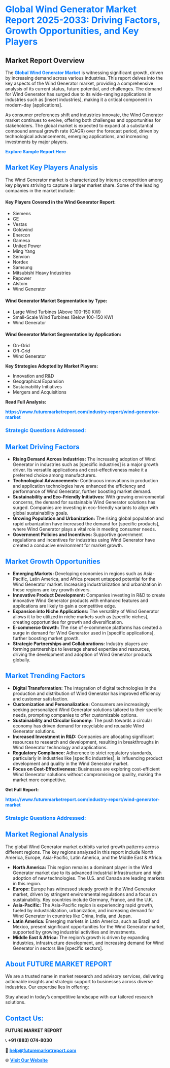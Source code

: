 <h1 style="color: #007BFF;">Global Wind Generator Market Report 2025-2033: Driving Factors, Growth Opportunities, and Key Players</h1>

<section id="overview">
<h2>Market Report Overview</h2>
<p>The <a href="https://www.futuremarketreport.com/industry-report/wind-generator-market" style="color: #007BFF; text-decoration: none;"><strong>Global Wind Generator Market</strong></a> is witnessing significant growth, driven by increasing demand across various industries. This report delves into the key aspects of the Wind Generator market, providing a comprehensive analysis of its current status, future potential, and challenges. The demand for Wind Generator has surged due to its wide-ranging applications in industries such as [insert industries], making it a critical component in modern-day [applications].</p>
<p>As consumer preferences shift and industries innovate, the Wind Generator market continues to evolve, offering both challenges and opportunities for stakeholders. The global market is expected to expand at a substantial compound annual growth rate (CAGR) over the forecast period, driven by technological advancements, emerging applications, and increasing investments by major players.</p>
</section>

<section id="overview">
<p><a href="https://www.futuremarketreport.com/request-sample/reportId=99655" style="color: #007BFF; text-decoration: none;"><strong>Explore Sample Report Here</strong></a></p>
</section>

<section id="key-players">
<h2 style="color: #007BFF;">Market Key Players Analysis</h2>
<p>The Wind Generator market is characterized by intense competition among key players striving to capture a larger market share. Some of the leading companies in the market include:</p>
<h4>Key Players Covered in the Wind Generator Report:</h4>
<ul><li>Siemens</li><li>GE</li><li>Vestas</li><li>Goldwind</li><li>Enercon</li><li>Gamesa</li><li>United Power</li><li>Ming Yang</li><li>Senvion</li><li>Nordex</li><li>Samsung</li><li>Mitsubishi Heavy Industries</li><li>Repower</li><li>Alstom</li><li>Wind Generator</li></ul>
<h4>Wind Generator Market Segmentation by Type:</h4>
<ul><li>Large Wind Turbines (Above 100-150 KW)</li><li>Small-Scale Wind Turbines (Below 100-150 KW)</li><li>Wind Generator</li></ul>

<h4>Wind Generator Market Segmentation by Application:</h4>
<ul><li>On-Grid</li><li>Off-Grid</li><li>Wind Generator</li></ul>
<p><strong>Key Strategies Adopted by Market Players:</strong></p>
<ul>
<li>Innovation and R&D</li>
<li>Geographical Expansion</li>
<li>Sustainability Initiatives</li>
<li>Mergers and Acquisitions</li>
</ul>
</section>

<section>
<p><strong>Read Full Analysis: </strong></p><a href="https://www.futuremarketreport.com/industry-report/wind-generator-market" style="color: #007BFF; text-decoration: none;"><strong>https://www.futuremarketreport.com/industry-report/wind-generator-market</strong></a>
<h3 style="color: #007BFF;">Strategic Questions Addressed:</h3>
</section>

<section id="driving-factors">
<h2 style="color: #007BFF;">Market Driving Factors</h2>
<ul>
<li><strong>Rising Demand Across Industries:</strong> The increasing adoption of Wind Generator in industries such as [specific industries] is a major growth driver. Its versatile applications and cost-effectiveness make it a preferred choice among manufacturers.</li>
<li><strong>Technological Advancements:</strong> Continuous innovations in production and application technologies have enhanced the efficiency and performance of Wind Generator, further boosting market demand.</li>
<li><strong>Sustainability and Eco-Friendly Initiatives:</strong> With growing environmental concerns, the demand for sustainable Wind Generator solutions has surged. Companies are investing in eco-friendly variants to align with global sustainability goals.</li>
<li><strong>Growing Population and Urbanization:</strong> The rising global population and rapid urbanization have increased the demand for [specific products], where Wind Generator plays a vital role in meeting consumer needs.</li>
<li><strong>Government Policies and Incentives:</strong> Supportive government regulations and incentives for industries using Wind Generator have created a conducive environment for market growth.</li>
</ul>
</section>

<section id="growth-opportunities">
<h2 style="color: #007BFF;">Market Growth Opportunities</h2>
<ul>
<li><strong>Emerging Markets:</strong> Developing economies in regions such as Asia-Pacific, Latin America, and Africa present untapped potential for the Wind Generator market. Increasing industrialization and urbanization in these regions are key growth drivers.</li>
<li><strong>Innovative Product Development:</strong> Companies investing in R&D to create innovative Wind Generator products with enhanced features and applications are likely to gain a competitive edge.</li>
<li><strong>Expansion into Niche Applications:</strong> The versatility of Wind Generator allows it to be utilized in niche markets such as [specific niches], creating opportunities for growth and diversification.</li>
<li><strong>E-commerce Growth:</strong> The rise of e-commerce platforms has created a surge in demand for Wind Generator used in [specific applications], further boosting market growth.</li>
<li><strong>Strategic Partnerships and Collaborations:</strong> Industry players are forming partnerships to leverage shared expertise and resources, driving the development and adoption of Wind Generator products globally.</li>
</ul>
</section>

<section id="trending-factors">
<h2 style="color: #007BFF;">Market Trending Factors</h2>
<ul>
<li><strong>Digital Transformation:</strong> The integration of digital technologies in the production and distribution of Wind Generator has improved efficiency and customer satisfaction.</li>
<li><strong>Customization and Personalization:</strong> Consumers are increasingly seeking personalized Wind Generator solutions tailored to their specific needs, prompting companies to offer customizable options.</li>
<li><strong>Sustainability and Circular Economy:</strong> The push towards a circular economy has driven demand for recyclable and reusable Wind Generator solutions.</li>
<li><strong>Increased Investment in R&D:</strong> Companies are allocating significant resources to research and development, resulting in breakthroughs in Wind Generator technology and applications.</li>
<li><strong>Regulatory Compliance:</strong> Adherence to strict regulatory standards, particularly in industries like [specific industries], is influencing product development and quality in the Wind Generator market.</li>
<li><strong>Focus on Cost-Effectiveness:</strong> Businesses are exploring cost-efficient Wind Generator solutions without compromising on quality, making the market more competitive.</li>
</ul>
</section>

<section>
<p><strong>Get Full Report: </strong></p><a href="https://www.futuremarketreport.com/industry-report/wind-generator-market" style="color: #007BFF; text-decoration: none;"><strong>https://www.futuremarketreport.com/industry-report/wind-generator-market</strong></a>
<h3 style="color: #007BFF;">Strategic Questions Addressed:</h3>
</section>


<section id="regional-analysis">
<h2 style="color: #007BFF;">Market Regional Analysis</h2>
<p>The global Wind Generator market exhibits varied growth patterns across different regions. The key regions analyzed in this report include North America, Europe, Asia-Pacific, Latin America, and the Middle East & Africa:</p>
<ul>
<li><strong>North America:</strong> This region remains a dominant player in the Wind Generator market due to its advanced industrial infrastructure and high adoption of new technologies. The U.S. and Canada are leading markets in this region.</li>
<li><strong>Europe:</strong> Europe has witnessed steady growth in the Wind Generator market, driven by stringent environmental regulations and a focus on sustainability. Key countries include Germany, France, and the U.K.</li>
<li><strong>Asia-Pacific:</strong> The Asia-Pacific region is experiencing rapid growth, fueled by industrialization, urbanization, and increasing demand for Wind Generator in countries like China, India, and Japan.</li>
<li><strong>Latin America:</strong> Emerging markets in Latin America, such as Brazil and Mexico, present significant opportunities for the Wind Generator market, supported by growing industrial activities and investments.</li>
<li><strong>Middle East & Africa:</strong> The region’s growth is driven by expanding industries, infrastructure development, and increasing demand for Wind Generator in sectors like [specific sectors].</li>
</ul>
</section>

<footer>
<h2 style="color: #007BFF;">About FUTURE MARKET REPORT</h2>
<p>We are a trusted name in market research and advisory services, delivering actionable insights and strategic support to businesses across diverse industries. Our expertise lies in offering:</p>

<p>Stay ahead in today’s competitive landscape with our tailored research solutions.</p>

<h2 style="color: #007BFF;">Contact Us:</h2>
<p><strong>FUTURE MARKET REPORT</strong></p>
<p>📞 <strong>+91 (883) 074-8030</strong></p>
<p>📧 <strong><a href="mailto:help@futuremarketreport.com" style="color: #007BFF;">help@futuremarketreport.com</a></strong></p>
<p>🌐 <strong><a href="https://www.futuremarketreport.com/" style="color: #007BFF;">Visit Our Website</a></strong></p>
</footer>